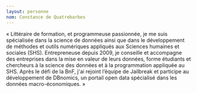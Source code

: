 ```yaml
---
layout: personne
nom: Constance de Quatrebarbes
---
```


« Littéraire de formation, et programmeuse passionnée, je me suis
spécialisée dans la science de données ainsi que dans le développement
de méthodes et outils numériques appliqués aux Sciences humaines et
sociales (SHS). Entrepreneuse depuis 2009, je conseille et accompagne des
entreprises dans la mise en valeur de leurs données, forme étudiants
et chercheurs à la science des données et à la programmation appliquée
au SHS. Après le défi de la BnF, j'ai rejoint l’équipe de Jailbreak
et participe au développement de DBnomics, un portail open data
spécialisé dans les données macro-économiques. »